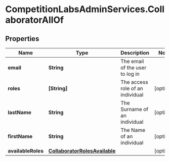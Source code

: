 # CompetitionLabsAdminServices.CollaboratorAllOf

## Properties

Name | Type | Description | Notes
------------ | ------------- | ------------- | -------------
**email** | **String** | The email of the user to log in | 
**roles** | **[String]** | The access role of an individual | [optional] 
**lastName** | **String** | The Surname of an individual | [optional] 
**firstName** | **String** | The Name of an individual | [optional] 
**availableRoles** | [**CollaboratorRolesAvailable**](CollaboratorRolesAvailable.md) |  | [optional] 



